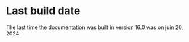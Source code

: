 # Last build date

The last time the documentation was built in version 16.0 was on juin 20,
2024.

